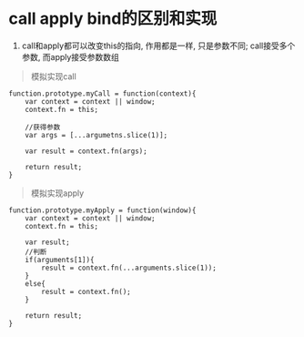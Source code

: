 # call apply bind的区别和实现

1.  call和apply都可以改变this的指向, 作用都是一样, 只是参数不同; call接受多个参数, 而apply接受参数数组

>模拟实现call

    function.prototype.myCall = function(context){
        var context = context || window;
        context.fn = this;

        //获得参数
        var args = [...argumetns.slice(1)];
        
        var result = context.fn(args);

        return result;
    }

>模拟实现apply

    function.prototype.myApply = function(window){
        var context = context || window;
        context.fn = this;

        var result;
        //判断
        if(arguments[1]){
            result = context.fn(...arguments.slice(1));
        }
        else{
            result = context.fn();
        }

        return result;
    }